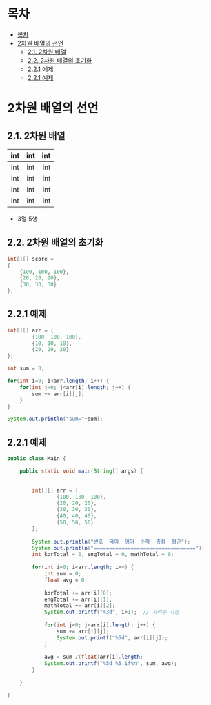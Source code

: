 # 목차
- [목차](#목차)
- [2차원 배열의 선언](#2차원-배열의-선언)
  - [2.1. 2차원 배열](#21-2차원-배열)
  - [2.2. 2차원 배열의 초기화](#22-2차원-배열의-초기화)
  - [2.2.1 예제](#221-예제)
  - [2.2.1 예제](#221-예제-1)



# 2차원 배열의 선언

## 2.1. 2차원 배열
|int|int|int
|:-:|:-:|-:|
|int|int|int
|int|int|int
|int|int|int
|int|int|int

- 3열 5행

## 2.2. 2차원 배열의 초기화
```java
int[][] score = 
{
    {100, 100, 100},
    {20, 20, 20},
    {30, 30, 30}
};

```

## 2.2.1 예제
```java
int[][] arr = {
        {100, 100, 100},
        {10, 10, 10},
        {20, 20, 20}
};

int sum = 0;

for(int i=0; i<arr.length; i++) {
    for(int j=0; j<arr[i].length; j++) {
        sum += arr[i][j];
    }
}

System.out.println("sum="+sum);
```        


## 2.2.1 예제
```java
public class Main {

	public static void main(String[] args) {
		
		
		int[][] arr = {
				{100, 100, 100},
				{20, 20, 20},
				{30, 30, 30},
				{40, 40, 40},
				{50, 50, 50}
		};
		
		System.out.println("번호  국어  영어  수학  총점  평균");
		System.out.println("=================================");
		int korTotal = 0, engTotal = 0, mathTotal = 0;
		
		for(int i=0; i<arr.length; i++) {
			int sum = 0;
			float avg = 0;
			
			korTotal += arr[i][0];
			engTotal += arr[i][1];
			mathTotal += arr[i][2];
			System.out.printf("%3d", i+1);  // 자리수 지정
			
			for(int j=0; j<arr[i].length; j++) {
				sum += arr[i][j];
				System.out.printf("%5d", arr[i][j]);
			}
			
			avg = sum /(float)arr[i].length;
			System.out.printf("%5d %5.1f%n", sum, avg);
		}
		
	}

}

```